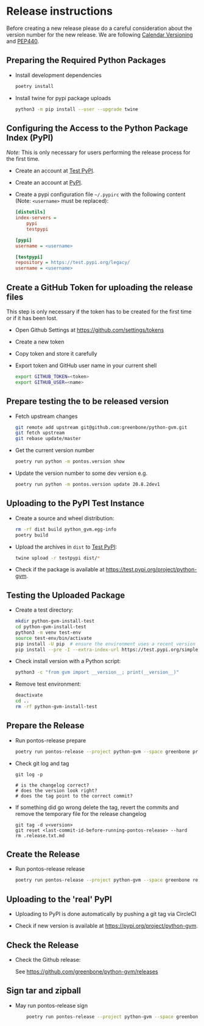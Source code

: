 # Release instructions

Before creating a new release please do a careful consideration about the
version number for the new release. We are following [Calendar Versioning](https://calver.org)
and [PEP440](https://www.python.org/dev/peps/pep-0440/).

## Preparing the Required Python Packages

* Install development dependencies

  ```sh
  poetry install
  ```

* Install twine for pypi package uploads

  ```sh
  python3 -m pip install --user --upgrade twine
  ```

## Configuring the Access to the Python Package Index (PyPI)

*Note:* This is only necessary for users performing the release process for the
first time.

* Create an account at [Test PyPI](https://packaging.python.org/guides/using-testpypi/).

* Create an account at [PyPI](https://pypi.org/).

* Create a pypi configuration file `~/.pypirc` with the following content (Note:
  `<username>` must be replaced):

  ```ini
  [distutils]
  index-servers =
      pypi
      testpypi

  [pypi]
  username = <username>

  [testpypi]
  repository = https://test.pypi.org/legacy/
  username = <username>
  ```

## Create a GitHub Token for uploading the release files

This step is only necessary if the token has to be created for the first time or
if it has been lost.

* Open Github Settings at https://github.com/settings/tokens
* Create a new token
* Copy token and store it carefully
* Export token and GitHub user name in your current shell

  ```sh
  export GITHUB_TOKEN=<token>
  export GITHUB_USER=<name>
  ```


## Prepare testing the to be released version

* Fetch upstream changes

  ```sh
  git remote add upstream git@github.com:greenbone/python-gvm.git
  git fetch upstream
  git rebase update/master
  ```

* Get the current version number

  ```sh
  poetry run python -m pontos.version show
  ```

* Update the version number to some dev version e.g.

  ```sh
  poetry run python -m pontos.version update 20.8.2dev1
  ```

## Uploading to the PyPI Test Instance

* Create a source and wheel distribution:

  ```sh
  rm -rf dist build python_gvm.egg-info
  poetry build
  ```

* Upload the archives in `dist` to [Test PyPI](https://test.pypi.org/):

  ```sh
  twine upload -r testpypi dist/*
  ```

* Check if the package is available at <https://test.pypi.org/project/python-gvm>.

## Testing the Uploaded Package

* Create a test directory:

  ```sh
  mkdir python-gvm-install-test
  cd python-gvm-install-test
  python3 -m venv test-env
  source test-env/bin/activate
  pip install -U pip  # ensure the environment uses a recent version of pip
  pip install --pre -I --extra-index-url https://test.pypi.org/simple/ python-gvm
  ```

* Check install version with a Python script:

  ```sh
  python3 -c "from gvm import __version__; print(__version__)"
  ```

* Remove test environment:

  ```sh
  deactivate
  cd ..
  rm -rf python-gvm-install-test
  ```

## Prepare the Release

* Run pontos-release prepare

  ```sh
  poetry run pontos-release --project python-gvm --space greenbone prepare --release-version <version> --next-version <dev-version> --git-signing-key <your-public-gpg-key>
  ```

* Check git log and tag

  ```
  git log -p

  # is the changelog correct?
  # does the version look right?
  # does the tag point to the correct commit?
  ```

* If something did go wrong delete the tag, revert the commits and remove the
  temporary file for the release changelog

  ```
  git tag -d v<version>
  git reset <last-commit-id-before-running-pontos-release> --hard
  rm .release.txt.md
  ```

## Create the Release

* Run pontos-release release

  ```sh
  poetry run pontos-release --project python-gvm --space greenbone release --release-version <version> --git-remote-name upstream release

## Uploading to the 'real' PyPI

* Uploading to PyPI is done automatically by pushing a git tag via CircleCI

* Check if new version is available at <https://pypi.org/project/python-gvm>.

## Check the Release

* Check the Github release:

  See https://github.com/greenbone/python-gvm/releases

## Sign tar and zipball

* May run pontos-release sign


  ```sh
      poetry run pontos-release --project python-gvm --space greenbone sign --release-version <version>
  ```
